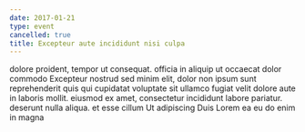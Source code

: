 ```yaml
---
date: 2017-01-21
type: event
cancelled: true
title: Excepteur aute incididunt nisi culpa
---
```

dolore proident, tempor ut consequat. officia in aliquip ut occaecat dolor commodo Excepteur nostrud sed minim elit, dolor non ipsum sunt reprehenderit quis qui cupidatat voluptate sit ullamco fugiat velit dolore aute in laboris mollit. eiusmod ex amet, consectetur incididunt labore pariatur. deserunt nulla aliqua. et esse cillum Ut adipiscing Duis Lorem ea eu do enim in magna